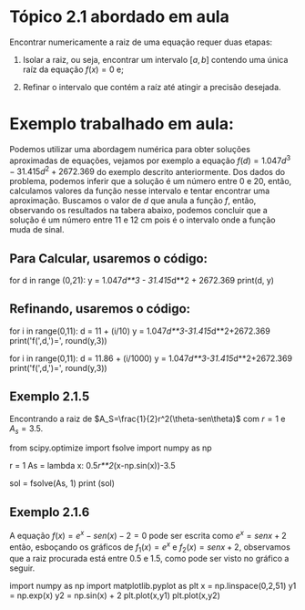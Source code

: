 # Tópico 2.1 abordado em aula
Encontrar numericamente a raiz de uma equação requer duas etapas:

1. Isolar a raiz, ou seja, encontrar um intervalo $[a,b]$ contendo uma única raíz da equação $f(x)=0$ e;

2. Refinar o intervalo que contém a raíz até atingir a precisão desejada.
# Exemplo trabalhado em aula:
Podemos utilizar uma abordagem numérica para obter soluções aproximadas de equações, vejamos por exemplo a equação $f(d) = 1.047d^3-31.415d^2+2672.369$ do exemplo descrito anteriormente. 
Dos dados do problema, podemos inferir que a solução é um número entre 0 e 20, então, calculamos valores da função nesse intervalo e tentar encontrar uma aproximação. 
Buscamos o valor de $d$ que anula a função $f$, então, observando os resultados na tabera abaixo, podemos concluir que a solução é um número entre 11 e 12 cm pois é o intervalo onde a 
função muda de sinal.

## Para Calcular, usaremos o código:
  for d in range (0,21):
   y = 1.047*d**3 - 31.415*d**2 + 2672.369
   print(d, y)

## Refinando, usaremos o código:
 for i in range(0,11):
   d = 11 + (i/10)
   y = 1.047*d**3-31.415*d**2+2672.369
   print('f(',d,')=', round(y,3))

 for i in range(0,11):
     d = 11.86 + (i/1000)
     y = 1.047*d**3-31.415*d**2+2672.369
     print('f(',d,')=', round(y,3))

## Exemplo 2.1.5
Encontrando a raiz de $A_S=\frac{1}{2}r^2(\theta-sen\theta)$ com $r=1$ e $A_s = 3.5$.

from scipy.optimize import fsolve
import numpy as np

r = 1
As = lambda x: 0.5*r**2*(x-np.sin(x))-3.5

sol = fsolve(As, 1)
print (sol)

## Exemplo 2.1.6

A equação $f(x)=e^x-sen(x)-2=0$ pode ser escrita como $e^x=senx+2$ então, esboçando os gráficos de $f_1(x)=e^x$ e $f_2(x)=senx+2$, observamos que 
a raiz procurada está entre  $0.5$ e $1.5$, como pode ser visto no gráfico a seguir.

import numpy as np
import matplotlib.pyplot as plt
x = np.linspace(0,2,51)
y1 = np.exp(x) 
y2 = np.sin(x) + 2
plt.plot(x,y1)
plt.plot(x,y2)
